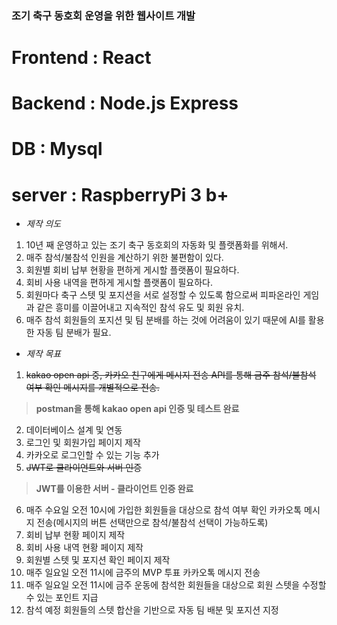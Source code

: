 ### 조기 축구 동호회 운영을 위한 웹사이트 개발
# Frontend : React
# Backend : Node.js Express
# DB : Mysql
# server : RaspberryPi 3 b+
   
* *제작 의도*
1. 10년 째 운영하고 있는 조기 축구 동호회의 자동화 및 플랫폼화를 위해서.   
2. 매주 참석/불참석 인원을 계산하기 위한 불편함이 있다.   
3. 회원별 회비 납부 현황을 편하게 게시할 플랫폼이 필요하다.   
4. 회비 사용 내역을 편하게 게시할 플랫폼이 필요하다.   
5. 회원마다 축구 스텟 및 포지션을 서로 설정할 수 있도록 함으로써 피파온라인 게임과 같은 흥미를 이끌어내고 지속적인 참석 유도 및 회원 유치.   
6. 매주 참석 회원들의 포지션 및 팀 분배를 하는 것에 어려움이 있기 때문에 AI를 활용한 자동 팀 분배가 필요.
   
   
* *제작 목표*
1. ~~kakao open api 중, 카카오 친구에게 메시지 전송 API를 통해 금주 참석/불참석 여부 확인 메시지를 개별적으로 전송.~~
> __postman을 통해 kakao open api 인증 및 테스트 완료__
2. 데이터베이스 설계 및 연동
3. 로그인 및 회원가입 페이지 제작
4. 카카오로 로그인할 수 있는 기능 추가
5. ~~JWT로 클라이언트와 서버 인증~~
> __JWT를 이용한 서버 - 클라이언트 인증 완료__
6. 매주 수요일 오전 10시에 가입한 회원들을 대상으로 참석 여부 확인 카카오톡 메시지 전송(메시지의 버튼 선택만으로 참석/불참석 선택이 가능하도록)
7. 회비 납부 현황 페이지 제작
8. 회비 사용 내역 현황 페이지 제작
9. 회원별 스텟 및 포지션 확인 페이지 제작
10. 매주 일요일 오전 11시에 금주의 MVP 투표 카카오톡 메시지 전송
11. 매주 일요일 오전 11시에 금주 운동에 참석한 회원들을 대상으로 회원 스텟을 수정할 수 있는 포인트 지급
12. 참석 예정 회원들의 스텟 합산을 기반으로 자동 팀 배분 및 포지션 지정
